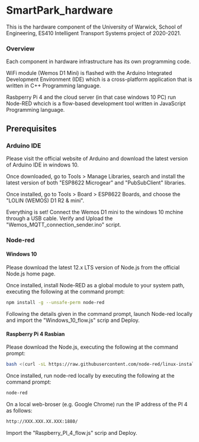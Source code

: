 # SmartPark_hardware

This is the hardware component of the University of Warwick, School of Engineering, ES410 Intelligent Transport Systems project of 2020-2021.

### Overview
Each component in hardware infrastructure has its own programming code. 

WiFi module (Wemos D1 Mini) is flashed with the Arduino Integrated Development Environment (IDE) which is a cross-platform application that is written in C++ Programming language. 

Rasbperry Pi 4 and the cloud server (in that case windows 10 PC) run Node-RED whcich is a flow-based development tool written in JavaScript Programming language.

## Prerequisites

### Arduino IDE
Please visit the official website of Arduino and download the latest version of Arduino IDE in windows 10.

Once downloaded, go to Tools > Manage Libraries, search and install the latest version of both "ESP8622 Microgear" and "PubSubClient" libraries.

Once installed, go to Tools > Board > ESP8622 Boards, and choose the "LOLIN (WEMOS) D1 R2 & mini".

Everything is set! Connect the Wemos D1 mini to the windows 10 mchine through a USB cable. Verify and Upload the "Wemos_MQTT_connection_sender.ino" script.

### Node-red
#### Windows 10
Please download the latest 12.x LTS version of Node.js from the official Node.js home page. 

Once installed, install Node-RED as a global module to your system path, executing the following at the command prompt:
```sh
npm install -g --unsafe-perm node-red
  ```
Following the details given in the command prompt, launch Node-red locally and import the "Windows_10_flow.js" scrip and Deploy.

#### Raspberry Pi 4 Rasbian
Please download the Node.js, executing the following at the command prompt:
```sh
bash <(curl -sL https://raw.githubusercontent.com/node-red/linux-installers/master/deb/update-nodejs-and-nodered)
  ```
Once installed, run node-red locally by executing the following at the command prompt:
```sh
node-red
  ```
On a local web-broser (e.g. Google Chrome) run the IP address of the PI 4 as follows:
```sh
http://XXX.XXX.XX.XXX:1880/
  ```
Import the "Raspberry_PI_4_flow.js" scrip and Deploy.
